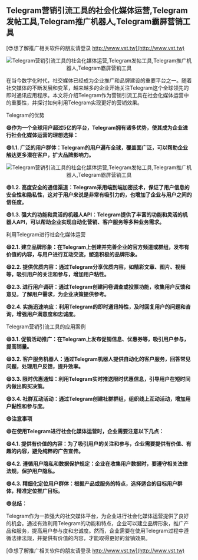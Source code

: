 ## **Telegram营销引流工具的社会化媒体运营,Telegram发帖工具,Telegram推广机器人,Telegram霸屏营销工具**

[😍想了解推广相关软件的朋友请登录 http://www.vst.tw](http://www.vst.tw)

 <center><img src="https://vst.tw/MP4/tuiguang/png/1.png" alt="Telegram营销引流工具的社会化媒体运营,Telegram发帖工具,Telegram推广机器人,Telegram霸屏营销工具"></center>

在当今数字化时代，社交媒体已经成为企业推广和品牌建设的重要平台之一。随着社交媒体的不断发展和变革，越来越多的企业开始关注Telegram这个全球领先的即时通讯应用程序。本文将介绍Telegram作为营销引流工具在社会化媒体运营中的重要性，并探讨如何利用Telegram实现更好的营销效果。

Telegram的优势

**😄作为一个全球用户超过5亿的平台，Telegram拥有诸多优势，使其成为企业进行社会化媒体运营的理想选择：**

**😄1.1. 广泛的用户群体：Telegram的用户遍布全球，覆盖面广泛，可以帮助企业触达更多潜在客户，扩大品牌影响力。**

 <center><img src="https://vst.tw/MP4/tuiguang/png/7.png" alt="Telegram营销引流工具的社会化媒体运营,Telegram发帖工具,Telegram推广机器人,Telegram霸屏营销工具"></center>

**😄1.2. 高度安全的通信渠道：Telegram采用端到端加密技术，保证了用户信息的安全性和隐私性，这对于用户来说是非常有吸引力的，也增加了企业与用户之间的信任度。**

**😄1.3. 强大的功能和灵活的机器人API：Telegram提供了丰富的功能和灵活的机器人API，可以帮助企业实现自动化营销、客户服务等多种业务需求。**

利用Telegram进行社会化媒体运营

**😄2.1. 建立品牌形象：在Telegram上创建并完善企业的官方频道或群组，发布有价值的内容，与用户进行互动交流，塑造积极的品牌形象。**

**😄2.2. 提供优质内容：通过Telegram分享优质内容，如精彩文章、图片、视频等，吸引用户的关注和参与，增加用户粘性。**

**😄2.3. 进行用户调研：通过Telegram创建问卷调查或投票功能，收集用户反馈和意见，了解用户需求，为企业决策提供参考。**

**😄2.4. 实施迅速响应：利用Telegram的即时通讯特性，及时回复用户的问题和咨询，增强用户满意度和忠诚度。**

Telegram营销引流工具的应用案例

**😄3.1. 促销活动推广：在Telegram上发布促销信息、优惠券等，吸引用户参与，提高销量。**

**😄3.2. 客户服务机器人：通过Telegram机器人提供自动化的客户服务，回答常见问题，处理用户反馈，提升效率。**

**😄3.3. 限时优惠通知：利用Telegram实时推送限时优惠信息，引导用户在短时间内做出购买决策。**

**😄3.4. 社群互动活动：通过Telegram创建社群群组，组织线上互动活动，增加用户黏性和参与度。**

**😄注意事项**

**😄在使用Telegram进行社会化媒体运营时，企业需要注意以下几点：**

**😄4.1. 提供有价值的内容：为了吸引用户的关注和参与，企业需要提供有价值、有趣的内容，避免纯粹的广告宣传。**

**😄4.2. 遵循用户隐私和数据保护规定：企业在收集用户数据时，要遵守相关法律法规，保护用户隐私。**

**😄4.3. 精细化定位用户群体：根据产品或服务的特点，选择适合的目标用户群体，精准定位推广目标。**

**😄总结：**

Telegram作为一款强大的社交媒体平台，为企业进行社会化媒体运营提供了良好的机会。通过有效利用Telegram的功能和特点，企业可以建立品牌形象，推广产品和服务，提高用户参与度和忠诚度。然而，企业需要在使用Telegram过程中遵循法律法规，并提供有价值的内容，才能取得更好的营销效果。

[😍想了解推广相关软件的朋友请登录 http://www.vst.tw](http://www.vst.tw)



